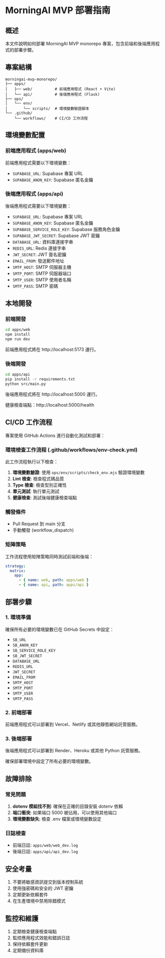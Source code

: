 # MorningAI MVP 部署指南

## 概述

本文件說明如何部署 MorningAI MVP monorepo 專案，包含前端和後端應用程式的部署步驟。

## 專案結構

```
morningai-mvp-monorepo/
├── apps/
│   ├── web/          # 前端應用程式 (React + Vite)
│   └── api/          # 後端應用程式 (Flask)
├── ops/
│   └── env/
│       └── scripts/  # 環境變數驗證腳本
└── .github/
    └── workflows/    # CI/CD 工作流程
```

## 環境變數配置

### 前端應用程式 (apps/web)

前端應用程式需要以下環境變數：

- `SUPABASE_URL`: Supabase 專案 URL
- `SUPABASE_ANON_KEY`: Supabase 匿名金鑰

### 後端應用程式 (apps/api)

後端應用程式需要以下環境變數：

- `SUPABASE_URL`: Supabase 專案 URL
- `SUPABASE_ANON_KEY`: Supabase 匿名金鑰
- `SUPABASE_SERVICE_ROLE_KEY`: Supabase 服務角色金鑰
- `SUPABASE_JWT_SECRET`: Supabase JWT 密鑰
- `DATABASE_URL`: 資料庫連接字串
- `REDIS_URL`: Redis 連接字串
- `JWT_SECRET`: JWT 簽名密鑰
- `EMAIL_FROM`: 發送郵件地址
- `SMTP_HOST`: SMTP 伺服器主機
- `SMTP_PORT`: SMTP 伺服器端口
- `SMTP_USER`: SMTP 使用者名稱
- `SMTP_PASS`: SMTP 密碼

## 本地開發

### 前端開發

```bash
cd apps/web
npm install
npm run dev
```

前端應用程式將在 http://localhost:5173 運行。

### 後端開發

```bash
cd apps/api
pip install -r requirements.txt
python src/main.py
```

後端應用程式將在 http://localhost:5000 運行。

健康檢查端點：http://localhost:5000/health

## CI/CD 工作流程

專案使用 GitHub Actions 進行自動化測試和部署：

### 環境檢查工作流程 (.github/workflows/env-check.yml)

此工作流程執行以下檢查：

1. **環境變數驗證**: 使用 `ops/env/scripts/check_env.mjs` 驗證環境變數
2. **Lint 檢查**: 檢查程式碼品質
3. **Type 檢查**: 檢查型別正確性
4. **單元測試**: 執行單元測試
5. **健康檢查**: 測試後端健康檢查端點

### 觸發條件

- Pull Request 到 main 分支
- 手動觸發 (workflow_dispatch)

### 矩陣策略

工作流程使用矩陣策略同時測試前端和後端：

```yaml
strategy:
  matrix:
    app:
      - { name: web, path: apps/web }
      - { name: api, path: apps/api }
```

## 部署步驟

### 1. 環境準備

確保所有必要的環境變數已在 GitHub Secrets 中設定：

- `SB_URL`
- `SB_ANON_KEY`
- `SB_SERVICE_ROLE_KEY`
- `SB_JWT_SECRET`
- `DATABASE_URL`
- `REDIS_URL`
- `JWT_SECRET`
- `EMAIL_FROM`
- `SMTP_HOST`
- `SMTP_PORT`
- `SMTP_USER`
- `SMTP_PASS`

### 2. 前端部署

前端應用程式可以部署到 Vercel、Netlify 或其他靜態網站託管服務。

### 3. 後端部署

後端應用程式可以部署到 Render、Heroku 或其他 Python 託管服務。

確保部署環境中設定了所有必要的環境變數。

## 故障排除

### 常見問題

1. **dotenv 模組找不到**: 確保在正確的目錄安裝 dotenv 依賴
2. **端口衝突**: 如果端口 5000 被佔用，可以使用其他端口
3. **環境變數缺失**: 檢查 .env 檔案或環境變數設定

### 日誌檢查

- 前端日誌: `apps/web/web_dev.log`
- 後端日誌: `apps/api/api_dev.log`

## 安全考量

1. 不要將敏感資訊提交到版本控制系統
2. 使用強密碼和安全的 JWT 密鑰
3. 定期更新依賴套件
4. 在生產環境中禁用除錯模式

## 監控和維護

1. 定期檢查健康檢查端點
2. 監控應用程式效能和錯誤日誌
3. 保持依賴套件更新
4. 定期備份資料庫

